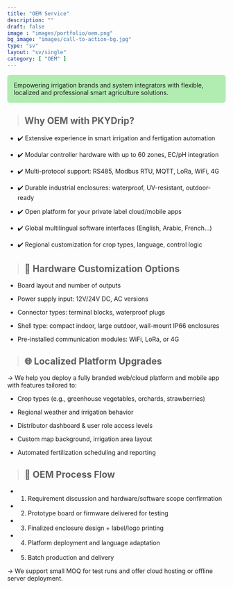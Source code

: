 ```yaml
---
title: "OEM Service"
description: ""
draft: false
image : "images/portfolio/oem.png"
bg_image: "images/call-to-action-bg.jpg"
type: "sv"
layout: "sv/single"
category: [ "OEM" ]
---
```

<div style="background-color:#b1ecb1; padding: 15px; border-radius: 6px;">
Empowering irrigation brands and system integrators with flexible, localized and professional smart agriculture solutions.
</div>



> ## Why OEM with PKYDrip?


  - ✔️ Extensive experience in smart irrigation and fertigation automation


  - ✔️ Modular controller hardware with up to 60 zones, EC/pH integration


  - ✔️ Multi-protocol support: RS485, Modbus RTU, MQTT, LoRa, WiFi, 4G


  - ✔️ Durable industrial enclosures: waterproof, UV-resistant, outdoor-ready


  - ✔️ Open platform for your private label cloud/mobile apps


  - ✔️ Global multilingual software interfaces (English, Arabic, French...)


  - ✔️ Regional customization for crop types, language, control logic


> ## 🔧 Hardware Customization Options


  - Board layout and number of outputs


  - Power supply input: 12V/24V DC, AC versions


  - Connector types: terminal blocks, waterproof plugs


  - Shell type: compact indoor, large outdoor, wall-mount IP66 enclosures


  - Pre-installed communication modules: WiFi, LoRa, or 4G


> ## 🌐 Localized Platform Upgrades


→ We help you deploy a fully branded web/cloud platform and mobile app with features tailored to:


  - Crop types (e.g., greenhouse vegetables, orchards, strawberries)


  - Regional weather and irrigation behavior


  - Distributor dashboard & user role access levels


  - Custom map background, irrigation area layout


  - Automated fertilization scheduling and reporting



   
    
> ## 🔁 OEM Process Flow


  - 1. Requirement discussion and hardware/software scope confirmation


  - 2. Prototype board or firmware delivered for testing


  - 3. Finalized enclosure design + label/logo printing


  - 4. Platform deployment and language adaptation


  - 5. Batch production and delivery


→ We support small MOQ for test runs and offer cloud hosting or offline server deployment.
  

